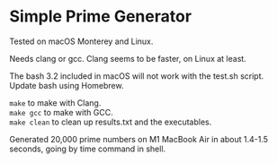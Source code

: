 # Simple Prime Generator

Tested on macOS Monterey and Linux.

Needs clang or gcc. Clang seems to be faster, on Linux at least.

The bash 3.2 included in macOS will not work with the test.sh script.  
Update bash using Homebrew.

`make` to make with Clang.  
`make gcc` to make with GCC.  
`make clean` to clean up results.txt and the executables.

Generated 20,000 prime numbers on M1 MacBook Air in about 1.4-1.5 seconds,
going by time command in shell.
